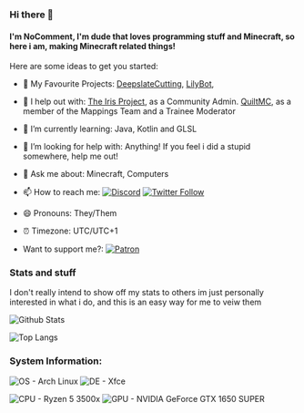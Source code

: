 ### Hi there 👋
#### I'm NoComment, I'm dude that loves programming stuff and Minecraft, so here i am, making Minecraft related things!

Here are some ideas to get you started:

- 🔭 My Favourite Projects: [DeepslateCutting](https://github.com/NoComment1105/DeepslateCutting-fabric), [LilyBot](https://github.com/IrisShaders/LilyBot), 
- 🔭 I help out with: [The Iris Project](https://github.com/IrisShaders/), as a Community Admin. [QuiltMC](https://github.com/QuiltMC), as a member of the Mappings Team and a Trainee Moderator
- 🌱 I’m currently learning: Java, Kotlin and GLSL
- 🤔 I’m looking for help with: Anything! If you feel i did a stupid somewhere, help me out!
- 💬 Ask me about: Minecraft, Computers
- 📫 How to reach me:  [![Discord](https://img.shields.io/discord/803619130090848286?color=%237289DA&label=Discord&logo=discord&logoColor=white)](https://discord.gg/28N2Eeq2tT) [![Twitter Follow](https://img.shields.io/twitter/follow/NoComment1105?label=%40NoComment1105&style=social)](https://twitter.com/NoComment1105) 
- 😄 Pronouns: They/Them
- ⏰ Timezone: UTC/UTC+1

- Want to support me?:  [![Patron](https://img.shields.io/endpoint.svg?url=https%3A%2F%2Fshieldsio-patreon.vercel.app%2Fapi%3Fusername%3DNoComment1105%26type%3Dpatrons&style=social)](https://www.patreon.com/NoComment1105) 

 ### Stats and stuff
 I don't really intend to show off my stats to others im just personally interested in what i do, and this is an easy way for me to veiw them

![Github Stats](https://github-readme-stats.vercel.app/api?username=NoComment1105&count_private=true&show_icons=true&include_all_commits=true&theme=dracula) 

![Top Langs](https://github-readme-stats.vercel.app/api/top-langs/?username=NoComment1105&layout=compact&theme=dracula)


### System Information:

![OS - Arch Linux](https://img.shields.io/badge/Arch_Linux-1793D1?style=for-the-badge&logo=arch-linux&logoColor=white)
![DE - Xfce](https://img.shields.io/badge/Xfce-black?style=for-the-badge&logo=xfce&logoColor=white)

![CPU - Ryzen 5 3500x](https://img.shields.io/badge/Ryzen_5_3500x-ED1C24?style=for-the-badge&logo=amd&logoColor=white)
![GPU - NVIDIA GeForce GTX 1650 SUPER](https://img.shields.io/badge/GTX_1650_SUPER-76b900?style=for-the-badge&logo=nvidia&logoColor=white)
